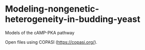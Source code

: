 # Modeling-nongenetic-heterogeneity-in-budding-yeast
Models of the cAMP-PKA pathway

Open files using COPASI (https://copasi.org/).
